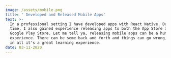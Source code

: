```yaml
---
image: /assets/mobile.png
title: ' Developed and Released Mobile Apps'
text: >-
  In a professional setting I have developed apps with React Native. During that
  time, I also gained experience releasing apps to both the App Store and the
  Google Play Store. Let me tell ya, releasing mobile apps can be a humbling
  experience. There can be some back and forth and things can go wrong, but all
  in all it's a great learning experience.
date: 03-11-2020
---
```


